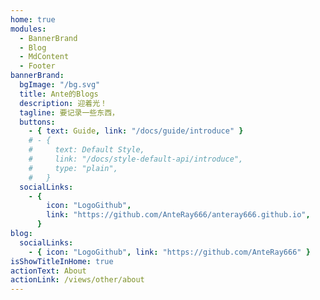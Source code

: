 ```yaml
---
home: true
modules:
  - BannerBrand
  - Blog
  - MdContent
  - Footer
bannerBrand:
  bgImage: "/bg.svg"
  title: Ante的Blogs
  description: 迎着光！
  tagline: 要记录一些东西，
  buttons:
    - { text: Guide, link: "/docs/guide/introduce" }
    # - {
    #     text: Default Style,
    #     link: "/docs/style-default-api/introduce",
    #     type: "plain",
    #   }
  socialLinks:
    - {
        icon: "LogoGithub",
        link: "https://github.com/AnteRay666/anteray666.github.io",
      }
blog:
  socialLinks:
    - { icon: "LogoGithub", link: "https://github.com/AnteRay666" }
isShowTitleInHome: true
actionText: About
actionLink: /views/other/about
---
```

